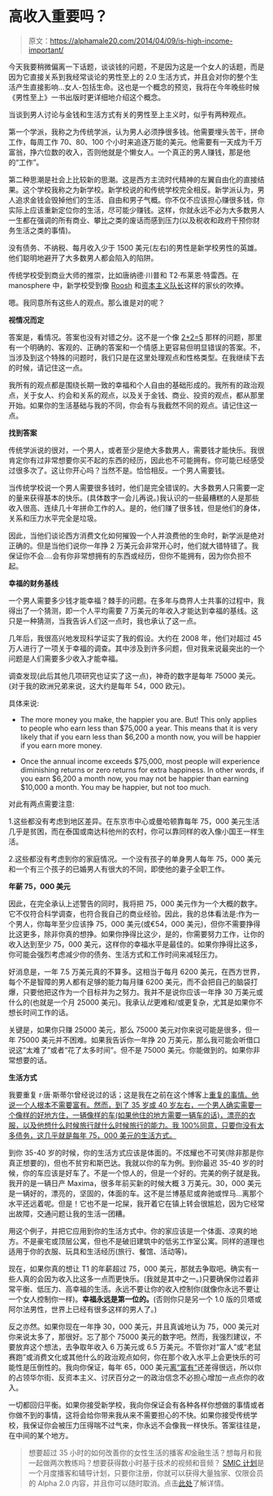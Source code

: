 # 高收入重要吗？

> 原文：<https://alphamale20.com/2014/04/09/is-high-income-important/>

今天我要稍微偏离一下话题，谈谈钱的问题，不是因为这是一个女人的话题，而是因为它直接关系到我经常谈论的男性至上的 2.0 生活方式，并且会对你的整个生活产生直接影响...女人-包括生命。这也是一个概念的预览，我将在今年晚些时候《男性至上》一书出版时更详细地介绍这个概念。

当谈到男人讨论与金钱和生活方式有关的男性至上主义时，似乎有两种观点。

第一个学派，我称之为传统学派，认为男人必须挣很多钱。他需要埋头苦干，拼命工作，每周工作 70、80、100 个小时来追逐万能的美元。他需要有一天成为千万富翁，挣六位数的收入，否则他就是个懒女人。一个真正的男人赚钱，那是他的“工作”。

第二种思潮是社会上比较新的思潮。这是西方主流时代精神的左翼自由化的直接结果。这个学校我称之为新学校。新学校说的和传统学校完全相反。新学派认为，男人追求金钱会毁掉他们的生活、自由和男子气概。你不仅不应该担心赚很多钱，你实际上应该重新定位你的生活，尽可能少赚钱。这样，你就永远不必为大多数男人一生都在强调的所有商业、攀比之类的废话而感到压力(以及税收和政府干预你财务生活之类的事情)。

没有债务、不纳税、每月收入少于 1500 美元(左右)的男性是新学校男性的英雄。他们聪明地避开了大多数男人都会陷入的陷阱。

传统学校受到商业大师的推崇，比如唐纳德·川普和 T2·布莱恩·特雷西。在 manosphere 中，新学校受到像 [Roosh](http://www.rooshv.com/) 和[资本主义队长](http://captaincapitalism.blogspot.com/)这样的家伙的吹捧。

嗯。我同意所有这些人的观点。那么谁是对的呢？

**视情况而定**

答案是，看情况。答案也没有对错之分。这不是一个像 [2+2=5](https://blackdragonblog.com/2013/11/24/2-2-5/ "2 + 2 = 5") 那样的问题，那里有一个明确的、客观的、正确的答案和一个情感上更容易但明显错误的答案。不，当涉及到这个特殊的问题时，我们只是在这里处理观点和性格类型。在我继续下去的时候，请记住这一点。

我所有的观点都是围绕长期一致的幸福和个人自由的基础形成的。我所有的政治观点，关于女人、约会和关系的观点，以及关于金钱、商业、投资的观点，都从那里开始。如果你的生活基础与我的不同，你会有与我截然不同的观点。请记住这一点。

**找到答案**

传统学派说的很对，一个男人，或者至少是绝大多数男人，需要钱才能快乐。我很肯定你有过非常想要你买不起的东西的经历，因此也不可能拥有。你可能已经感受过很多次了。这让你开心吗？当然不是。恰恰相反。一个男人需要钱。

当传统学校说一个男人需要很多钱时，他们是完全错误的。大多数男人只需要一定的量来获得基本的快乐。(具体数字一会儿再说。)我认识的一些最糟糕的人是那些收入很高、连续几十年拼命工作的人。是的，他们赚了很多钱，但是他们的身体，关系和压力水平完全是垃圾。

因此，当他们谈论西方消费文化如何摧毁一个人并浪费他的生命时，新学派是绝对正确的。但是当他们说你一年挣 2 万美元会非常开心时，他们就大错特错了。我保证你不会....会有你非常想拥有的东西或经历，但你不能拥有，因为你负担不起。

**幸福的财务基线**

一个男人需要多少钱才能幸福？棘手的问题。在多年与商界人士共事的过程中，我得出了一个猜测，即一个人平均需要 7 万美元的年收入才能达到幸福的基线。这只是一种猜测，当我告诉人们这一点时，我也承认了这一点。

几年后，我很高兴地发现科学证实了我的假设。大约在 2008 年，他们对超过 45 万人进行了一项关于幸福的调查。其中涉及到许多问题，但对我来说最突出的一个问题是人们需要多少收入才能幸福。

调查发现(此后其他几项研究也证实了这一点)，神奇的数字是每年 75000 美元。(对于我的欧洲兄弟来说，这大约是每年 54，000 欧元)。

具体来说:

*   The more money you make, the happier you are. But! This only applies to people who earn less than $75,000 a year. This means that it is very likely that if you earn less than $6,200 a month now, you will be happier if you earn more money.

*   Once the annual income exceeds $75,000, most people will experience diminishing returns or zero returns for extra happiness. In other words, if you earn $6,200 a month now, you may not be happier than earning $10,000 a month. You may be happier, but not too much.

对此有两点需要注意:

1.这些都没有考虑到地区差异。在东京市中心或曼哈顿靠每年 75，000 美元生活几乎是贫困，而在泰国或南达科他州的农村，你可以靠同样的收入像小国王一样生活。

2.这些都没有考虑到你的家庭情况。一个没有孩子的单身男人每年 75，000 美元和一个有三个孩子的已婚男人有很大的不同，即使他的妻子全职工作。

**年薪 75，000 美元**

因此，在完全承认上述警告的同时，我将把 75，000 美元作为一个大概的数字。它不仅符合科学调查，也符合我自己的商业经验。因此，我的总体看法是:作为一个男人，你每年至少应该挣 75，000 美元(或€54，000 美元)，但你不需要挣得比这更多，除非你真的想挣。如果你挣得比这少，是的，你需要努力工作，让你的收入达到至少 75，000 美元，这样你的幸福水平是最佳的。如果你挣得比这多，你可能会强烈考虑减少你的债务、生活方式和工作时间来减轻压力。

好消息是，一年 7.5 万美元真的不算多。这相当于每月 6200 美元，在西方世界，每个不是智障的男人都有足够的能力每月赚 6200 美元，而不会把自己的脑袋打爆，只要他把这作为一个目标并为之努力。我并不是说你应该一年挣 30 万美元或什么的(也就是一个月 25000 美元)。我承认*比*更难和/或更复杂，尤其是如果你不想长时间工作的话。

关键是，如果你只赚 25000 美元，那么 75000 美元对你来说可能是很多，但一年 75000 美元并不困难。如果我告诉你一年挣 20 万美元，那么我可能会听借口说这“太难了”或者“花了太多时间”。但不是 75000 美元。你能做到的。如果你非常想要的话。

**生活方式**

我要重复 r·唐·斯蒂尔曾经说过的话；这是我在之前在这个博客上[重复的事情。他说一个人根本不需要富有。然而，到了 35 岁或 40 岁左右，一个男人确实需要一个像样的好地方住，一辆像样的车(如果他住的地方需要一辆车的话)，漂亮的衣服，以及他想什么时候旅行就什么时候旅行的能力。我 100%同意，只要你没有太多债务，这几乎就是每年 75，000 美元的生活方式。](https://blackdragonblog.com/2013/09/01/aging-and-the-alpha-male/ "Aging and The Alpha Male")

到你 35-40 岁的时候，你的生活方式应该是体面的。不炫耀也不可笑(除非那是你真正想要的)，但也不贫穷和斯巴达。我就以你的车为例。到你最迟 35-40 岁的时候，你的车应该是好车了。不是一个惊人的，但是一个好的。完美的例子就是我。我开的是一辆日产 Maxima，很多年前买新的时候大概 3 万美元。30，000 美元是一辆好的，漂亮的，坚固的，体面的车。这不是兰博基尼或奔驰或悍马...离那个水平还远着呢。但是！它也不是一坨屎，我开着它在镇上转会很尴尬，因为它经常出故障，交通问题让我的生活一团糟。

用这个例子，并把它应用到你的生活方式中。你的家应该是一个体面、凉爽的地方。不是豪宅或顶层公寓，但也不是破旧建筑中的低劣工作室公寓。同样的道理也适用于你的衣服、玩具和生活经历(旅行、餐馆、活动等)。

现在，如果你真的想让 T1 的年薪超过 75，000 美元，那就去争取吧。确实有一些人真的会因为收入比这多一点而更快乐。(我就是其中之一。)只要确保你过着非常平衡、低压力、高幸福的生活。永远不要让你的收入控制你(就像你永远不要让一个女人控制你一样)。**幸福永远是第一位的。**(否则你只是另一个 1.0 版的贝塔或阿尔法男性，世界上已经有很多这样的男人了。)

反之亦然。如果你现在一年挣 30，000 美元，并且真诚地认为 75，000 美元对你来说太多了，那很好。忘了那个 75000 美元的数字吧。然而，我强烈建议，不要放弃这个想法，去争取年收入 6 万美元或 6.5 万美元。不管你对“富人”或“老鼠赛跑”或消费文化或其他什么的政治观点如何，你在那个收入水平上会更快乐的可能性是压倒性的。我向你保证，每年 65，000 美元[离“富有”](http://www.sublimeyourtime.com/2012/09/18/the-one-percent-who-they-are-exactly-and-clues-on-how-to-be-one/)还差得很远，所以你的占领华尔街、反资本主义、讨厌百分之一的政治信念不必担心增加一点点你的收入。

一切都回归平衡。如果你接受新学校，我向你保证会有各种各样你想做的事情或者你做不到的事情，这将会给你带来我从来不需要担心的不快。如果你接受传统学校，我保证你会被压力压得喘不过气来，你永远不会像我一样快乐。答案往往是，在中间的某个地方。

> 想要超过 35 小时的如何改善你的女性生活的播客*和*金融生活？想每月和我一起做两次教练吗？想要获得数小时基于技术的视频和音频？ [SMIC 计划](https://alphamale20.kartra.com/page/vIL17)是一个月度播客和辅导计划，只要你注册，你就可以获得大量独家、仅限会员的 Alpha 2.0 内容，并且你可以随时取消。点击[此处](https://alphamale20.kartra.com/page/vIL17)了解详情。
> 
> 